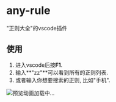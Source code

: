 # any-rule 
"正则大全"的vscode插件

## 使用
1. 进入vscode后按**F1**.
2. 输入**"zz"**可以看到所有的正则列表.
3. 或者输入你想要搜索的正则, 比如"手机".

![预览动画加载中...](https://user-gold-cdn.xitu.io/2019/8/2/16c516c446d09f3b?w=420&h=243&f=gif&s=2557806)